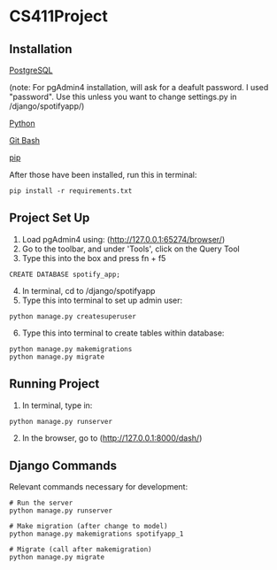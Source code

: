 # CS411Project

## Installation
[PostgreSQL](https://www.postgresql.org/download/)

(note: For pgAdmin4 installation, will ask for a deafult password. I used "password". Use this unless you want to change settings.py in /django/spotifyapp/)

[Python](https://www.python.org/downloads/)

[Git Bash](https://git-scm.com/downloads)

[pip](https://pip.pypa.io/en/stable/installing/)

After those have been installed, run this in terminal:

```
pip install -r requirements.txt
```

## Project Set Up
1. Load pgAdmin4 using: (http://127.0.0.1:65274/browser/)
2. Go to the toolbar, and under 'Tools', click on the Query Tool
3. Type this into the box and press fn + f5

```
CREATE DATABASE spotify_app;
```

4. In terminal, cd to /django/spotifyapp
5. Type this into terminal to set up admin user:

```
python manage.py createsuperuser
```

6. Type this into terminal to create tables within database:

```
python manage.py makemigrations
python manage.py migrate
```

## Running Project
1. In terminal, type in:

```
python manage.py runserver
```

2. In the browser, go to (http://127.0.0.1:8000/dash/)

## Django Commands
Relevant commands necessary for development:

```
# Run the server
python manage.py runserver

# Make migration (after change to model)
python manage.py makemigrations spotifyapp_1

# Migrate (call after makemigration)
python manage.py migrate
```
